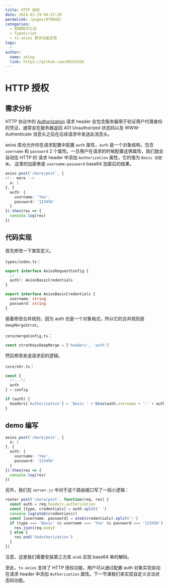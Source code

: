```yaml
---
title: HTTP 授权
date: 2024-01-29 04:27:39
permalink: /pages/079b0d/
categories:
  - 前端知识汇总
  - TypeScript
  - ts-axios 更多功能实现
tags:
  - 
author: 
  name: aXing
  link: https://github.com/08163356
---
```






# HTTP 授权

## 需求分析

HTTP 协议中的 [Authorization](https://developer.mozilla.org/en-US/docs/Web/HTTP/Headers/Authorization) 请求 header 会包含服务器用于验证用户代理身份的凭证，通常会在服务器返回 401 Unauthorized 状态码以及 WWW-Authenticate 消息头之后在后续请求中发送此消息头。

axios 库也允许你在请求配置中配置 `auth` 属性，`auth` 是一个对象结构，包含 `username` 和 `password` 2 个属性。一旦用户在请求的时候配置这俩属性，我们就会自动往 HTTP 的 请求 header 中添加 `Authorization` 属性，它的值为 `Basic 加密串`。
这里的加密串是 `username:password` base64 加密后的结果。

```typescript
axios.post('/more/post', {
<!-- more -->
  a: 1
}, {
  auth: {
    username: 'Yee',
    password: '123456'
  }
}).then(res => {
  console.log(res)
})
```

## 代码实现

首先修改一下类型定义。

`types/index.ts`：

```typescript
export interface AxiosRequestConfig {
  // ...
  auth?: AxiosBasicCredentials
}

export interface AxiosBasicCredentials {
  username: string
  password: string
}
```

接着修改合并规则，因为 auth 也是一个对象格式，所以它的合并规则是 `deepMergeStrat`。

`core/mergeConfig.ts`：

```typescript
const stratKeysDeepMerge = ['headers', 'auth']
```

然后修改发送请求前的逻辑。

`core/xhr.ts`：

```typescript
const {
  /*...*/
  auth
} = config

if (auth) {
  headers['Authorization'] = 'Basic ' + btoa(auth.username + ':' + auth.password)
}
```

## demo 编写

```typescript
axios.post('/more/post', {
  a: 1
}, {
  auth: {
    username: 'Yee',
    password: '123456'
  }
}).then(res => {
  console.log(res)
})
```

另外，我们在 `server.js` 中对于这个路由接口写了一段小逻辑：

```javascript
router.post('/more/post', function(req, res) {
  const auth = req.headers.authorization
  const [type, credentials] = auth.split(' ')
  console.log(atob(credentials))
  const [username, password] = atob(credentials).split(':')
  if (type === 'Basic' && username === 'Yee' && password === '123456') {
    res.json(req.body)
  } else {
    res.end('UnAuthorization')
  }
})
```

注意，这里我们需要安装第三方库 `atob` 实现 base64 串的解码。

至此，`ts-axios` 支持了 HTTP 授权功能，用户可以通过配置 auth 对象实现自动在请求 header 中添加 `Authorization` 属性。下一节课我们来实现自定义合法状态码功能。
